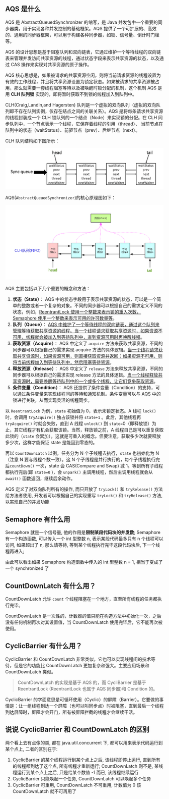 ## AQS 是什么

AQS 是 AbstractQueuedSynchronizer 的缩写，是 Java 并发包中一个重要的同步器类，用于实现各种并发控制的基础框架。AQS 提供了一个可扩展的、高效的、通用的同步器框架，可以用于构建各种同步器，如锁、信号量、倒计时门栓等。

AQS 的设计思想是基于阻塞队列和双向链表，它通过维护一个等待线程的双向链表来管理并发访问共享资源的线程，通过状态字段来表示共享资源的状态，以及通过 CAS 操作来实现对共享资源的原子操作。

AQS 核心思想是，如果被请求的共享资源空闲，则将当前请求资源的线程设置为有效的工作线程，并且将共享资源设置为锁定状态。如果被请求的共享资源被占用，那么就需要一套线程阻塞等待以及被唤醒时锁分配的机制，这个机制 AQS 是用 **CLH 队列锁** 实现的，即将暂时获取不到锁的线程加入到队列中。

CLH(Craig,Landin,and Hagersten) 队列是一个虚拟的双向队列（虚拟的双向队列即不存在队列实例，仅存在结点之间的关联关系）。AQS 是将每条请求共享资源的线程封装成一个 CLH 锁队列的一个结点（Node）来实现锁的分配。在 CLH 同步队列中，一个节点表示一个线程，它保存着线程的引用（thread）、 当前节点在队列中的状态（waitStatus）、前驱节点（prev）、后继节点（next）。

CLH 队列结构如下图所示：

![img](assets/40cb932a64694262993907ebda6a0bfe~tplv-k3u1fbpfcp-zoom-1.png)

AQS(`AbstractQueuedSynchronizer`)的核心原理图如下：

![img](assets/CLH.png)

AQS 主要包括以下几个重要的概念和方法：

1.  **状态（State）**： AQS 中的状态字段用于表示共享资源的状态，可以是一个简单的整数或者一个复杂的对象。不同的同步器可以根据自己的需求定义不同的状态，例如，<u>ReentrantLock 使用一个整数来表示锁的重入次数，Semaphore 使用一个整数来表示可用的许可数量等</u>。
2.  **队列（Queue）**： <u>AQS 中维护了一个等待线程的双向链表，通过这个队列来管理等待获取共享资源的线程。当一个线程请求获取共享资源时，如果资源不可用，线程就会被加入到等待队列中，直到资源可用时再唤醒线程</u>。
3.  **获取资源（Acquire）**： AQS 中定义了 `acquire` 方法来获取共享资源，不同的同步器可以根据自己的需求实现 acquire 方法的具体逻辑。<u>当一个线程请求获取共享资源时，如果资源可用，则直接获取资源并返回；如果资源不可用，则将当前线程加入到等待队列中，然后阻塞等待资源</u>。
4.  **释放资源（Release）**： AQS 中定义了 `release` 方法来释放共享资源，不同的同步器可以根据自己的需求实现 release 方法的具体逻辑。<u>当一个线程释放共享资源时，需要唤醒等待队列中的一个或多个线程，让它们竞争获取资源</u>。
5.  **条件变量（Condition）**： AQS 还提供了条件变量（Condition）的支持，可以通过条件变量来实现线程间的等待和通知机制。条件变量可以与 AQS 中的锁进行关联，从而实现灵活的线程同步。

以 `ReentrantLock` 为例，`state` 初始值为 0，表示未锁定状态。A 线程 `lock()` 时，会调用 `tryAcquire()` 独占该锁并将 `state+1` 。此后，其他线程再 `tryAcquire()` 时就会失败，直到 A 线程 `unlock()` 到 `state=`0（即释放锁）为止，其它线程才有机会获取该锁。当然，释放锁之前，A 线程自己是可以重复获取此锁的（`state` 会累加），这就是可重入的概念。但要注意，获取多少次就要释放多少次，这样才能保证 state 是能回到零态的。

再以 `CountDownLatch` 以例，任务分为 N 个子线程去执行，`state` 也初始化为 N（注意 N 要与线程个数一致）。这 N 个子线程是并行执行的，每个子线程执行完后`countDown()` 一次，state 会 CAS(Compare and Swap) 减 1。等到所有子线程都执行完后(即 `state=0` )，会 `unpark()` 主调用线程，然后主调用线程就会从 `await()` 函数返回，继续后余动作。

AQS 定义了对双向队列所有的操作, 而只开放了 `tryLock()` 和 `tryRelease()` 方法给方法者使用, 开发者可以根据自己的实现重写 `tryLock()` 和 `tryRelease()` 方法, 以实现自己的并发功能



## Semaphore 有什么用

Semaphore 就是一个信号量, 他的作用是**限制某段代码块的并发数**; Semaphore 有一个构造函数, 可以传入一个 int 型整数 n, 表示某段代码最多只有 n 个线程可以访问, 如果超出了 n, 那么请等待, 等到某个线程执行完毕这段代码块后, 下一个线程再进入;

由此可以看出如果 Semaphore 构造函数中传入的 int 型整数 n = 1, 相当于变成了一个 synchronized 了



## CountDownLatch 有什么用？

CountDownLatch 允许 `count` 个线程阻塞在一个地方，直至所有线程的任务都执行完毕。

CountDownLatch 是一次性的，计数器的值只能在构造方法中初始化一次，之后没有任何机制再次对其设置值，当 CountDownLatch 使用完毕后，它不能再次被使用。



## CyclicBarrier 有什么用？

CyclicBarrier 和 CountDownLatch 非常类似，它也可以实现线程间的技术等待，但是它的功能比 CountDownLatch 更加复杂和强大。主要应用场景和 CountDownLatch 类似。

>   CountDownLatch 的实现是基于 AQS 的，而 CycliBarrier 是基于 ReentrantLock (ReentrantLock 也属于 AQS 同步器)和 Condition 的。

CyclicBarrier 的字面意思是可循环使用（Cyclic）的屏障（Barrier）。它要做的事情是：让一组线程到达一个屏障（也可以叫同步点）时被阻塞，直到最后一个线程到达屏障时，屏障才会开门，所有被屏障拦截的线程才会继续干活。



## 说说 CyclicBarrier 和 CountDownLatch 的区别

两个看上去有点像的类, 都在 java.util.concurrent 下, 都可以用来表示代码运行到某个点上, 二者的区别在于:

1.   CyclicBarrier 的某个线程运行到某个点上之后, 该线程即停止运行, 直到所有的线程都到达了这个点, 所有线程才重新运行; CountDownLatch 则不是, 某线程运行到某个点上之后, 只是给某个数值 -1 而已, 该线程继续运行
2.   CyclicBarrier 只能唤起一个任务, CountDownLatch 可以唤起多个任务
3.   CyclicBarrier 可重用, CountDownLatch 不可重用, 计数值为 0 该 CountDownLatch 就不可再用了